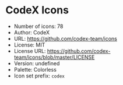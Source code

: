 # CodeX Icons

- Number of icons: 78
- Author: CodeX
- URL: https://github.com/codex-team/icons
- License: MIT
- License URL: https://github.com/codex-team/icons/blob/master/LICENSE
- Version: undefined
- Palette: Colorless
- Icon set prefix: `codex`
